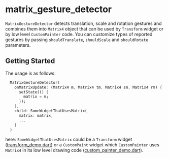 # matrix_gesture_detector

`MatrixGestureDetector` detects translation, scale and rotation gestures
and combines them into `Matrix4` object that can be used by `Transform` widget
or by low level `CustomPainter` code. You can customize types of reported
gestures by passing `shouldTranslate`, `shouldScale` and `shouldRotate`
parameters.

## Getting Started

The usage is as follows:

```dart
  MatrixGestureDetector(
    onMatrixUpdate: (Matrix4 m, Matrix4 tm, Matrix4 sm, Matrix4 rm) {
      setState(() {
        matrix = m;
      });
    },
    child: SomeWidgetThatUsesMatrix(
      matrix: matrix,
      ...
    )
  )
```
here: `SomeWidgetThatUsesMatrix` could be a `Transform` widget
([transform_demo.dart](https://github.com/pskink/matrix_gesture_detector/blob/master/example/lib/transform_demo.dart)) or a `CustomPaint` widget which
`CustomPainter` uses `Matrix4` in its low level drawing code
([custom_painter_demo.dart](https://github.com/pskink/matrix_gesture_detector/blob/master/example/lib/custom_painter_demo.dart)).
